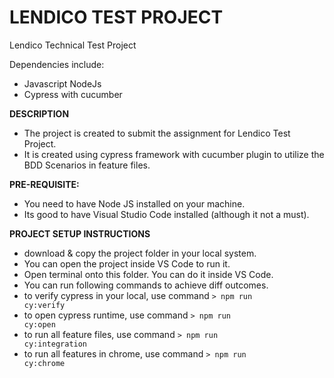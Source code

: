# LENDICO TEST PROJECT
Lendico Technical Test Project

Dependencies include:
  - Javascript NodeJs
  - Cypress with cucumber

**DESCRIPTION**
 - The project is created to submit the assignment for Lendico Test Project.
 - It is created using cypress framework with cucumber plugin to utilize the BDD Scenarios in feature files.

**PRE-REQUISITE:**
 - You need to have Node JS installed on your machine.
 - Its good to have Visual Studio Code installed (although it not a must).
   
**PROJECT SETUP INSTRUCTIONS**
 - download & copy the project folder in your local system.
 - You can open the project inside VS Code to run it.
 - Open terminal onto this folder. You can do it inside VS Code.
 - You can run following commands to achieve diff outcomes.
 - to verify cypress in your local, use command <code>\> npm run cy:verify </code>
 - to open cypress runtime,         use command <code>\> npm run cy:open</code>
 - to run all feature files,        use command <code>\> npm run cy:integration</code>
 - to run all features in chrome,   use command <code>\> npm run cy:chrome</code>
